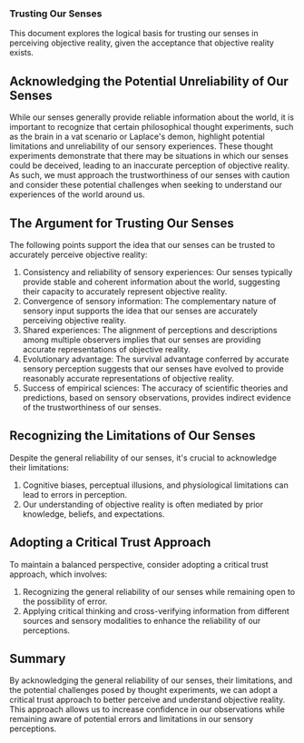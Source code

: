 ### Trusting Our Senses
This document explores the logical basis for trusting our senses in perceiving objective reality, given the acceptance that objective reality exists.

## Acknowledging the Potential Unreliability of Our Senses
While our senses generally provide reliable information about the world, it is important to recognize that certain philosophical thought experiments, such as the brain in a vat scenario or Laplace's demon, highlight potential limitations and unreliability of our sensory experiences. These thought experiments demonstrate that there may be situations in which our senses could be deceived, leading to an inaccurate perception of objective reality. As such, we must approach the trustworthiness of our senses with caution and consider these potential challenges when seeking to understand our experiences of the world around us.

## The Argument for Trusting Our Senses
The following points support the idea that our senses can be trusted to accurately perceive objective reality:

1. Consistency and reliability of sensory experiences: Our senses typically provide stable and coherent information about the world, suggesting their capacity to accurately represent objective reality.
2. Convergence of sensory information: The complementary nature of sensory input supports the idea that our senses are accurately perceiving objective reality.
3. Shared experiences: The alignment of perceptions and descriptions among multiple observers implies that our senses are providing accurate representations of objective reality.
4. Evolutionary advantage: The survival advantage conferred by accurate sensory perception suggests that our senses have evolved to provide reasonably accurate representations of objective reality.
5. Success of empirical sciences: The accuracy of scientific theories and predictions, based on sensory observations, provides indirect evidence of the trustworthiness of our senses.

## Recognizing the Limitations of Our Senses
Despite the general reliability of our senses, it's crucial to acknowledge their limitations:

1. Cognitive biases, perceptual illusions, and physiological limitations can lead to errors in perception.
2. Our understanding of objective reality is often mediated by prior knowledge, beliefs, and expectations.

## Adopting a Critical Trust Approach
To maintain a balanced perspective, consider adopting a critical trust approach, which involves:

1. Recognizing the general reliability of our senses while remaining open to the possibility of error.
2. Applying critical thinking and cross-verifying information from different sources and sensory modalities to enhance the reliability of our perceptions.

## Summary
By acknowledging the general reliability of our senses, their limitations, and the potential challenges posed by thought experiments, we can adopt a critical trust approach to better perceive and understand objective reality. This approach allows us to increase confidence in our observations while remaining aware of potential errors and limitations in our sensory perceptions.